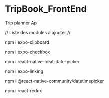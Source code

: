 # TripBook_FrontEnd
Trip planner Ap

// Liste des modules à ajouter //

npm i expo-clipboard



npm i expo-checkbox



npm i react-native-neat-date-picker



npm i expo-linking


npm i @react-native-community/datetimepicker


npm i react-redux
